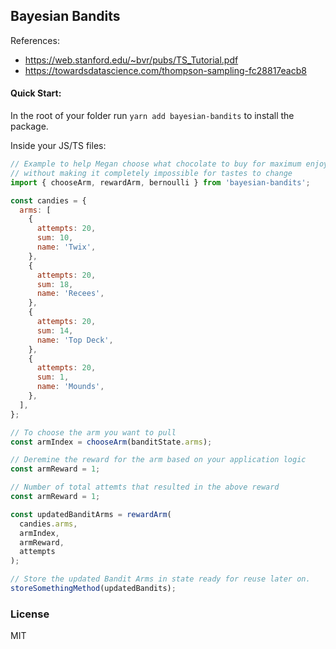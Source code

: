 ## Bayesian Bandits

References:

- https://web.stanford.edu/~bvr/pubs/TS_Tutorial.pdf
- https://towardsdatascience.com/thompson-sampling-fc28817eacb8

#### Quick Start:

In the root of your folder run `yarn add bayesian-bandits` to install the package.

Inside your JS/TS files:

```js
// Example to help Megan choose what chocolate to buy for maximum enjoyment
// without making it completely impossible for tastes to change
import { chooseArm, rewardArm, bernoulli } from 'bayesian-bandits';

const candies = {
  arms: [
    {
      attempts: 20,
      sum: 10,
      name: 'Twix',
    },
    {
      attempts: 20,
      sum: 18,
      name: 'Recees',
    },
    {
      attempts: 20,
      sum: 14,
      name: 'Top Deck',
    },
    {
      attempts: 20,
      sum: 1,
      name: 'Mounds',
    },
  ],
};

// To choose the arm you want to pull
const armIndex = chooseArm(banditState.arms);

// Deremine the reward for the arm based on your application logic
const armReward = 1;

// Number of total attemts that resulted in the above reward
const armReward = 1;

const updatedBanditArms = rewardArm(
  candies.arms,
  armIndex,
  armReward,
  attempts
);

// Store the updated Bandit Arms in state ready for reuse later on.
storeSomethingMethod(updatedBandits);
```

### License

MIT
